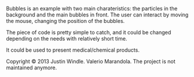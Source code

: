 Bubbles is an example with two main charateristics: the particles in the background and the main bubbles in front. The user can interact by moving the mouse, changing the position of the bubbles. 
 
The piece of code is pretty simple to catch, and it could be changed depending on the needs with relatively short time.

It could be used to present medical/chemical products.

Copyright © 2013 Justin Windle.
Valerio Marandola. The project is not maintained anymore.

